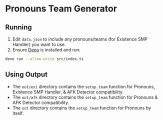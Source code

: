 # Pronouns Team Generator

## Running

1. Edit `data.json` to include any pronouns/teams (for Existence SMP Handler) you want to use.
2. Ensure [Deno](https://deno.land/) is installed and run:

```sh
deno run --allow-write src/index.ts
```

## Using Output

- The `out/exi` directory contains the `setup_team` function for Pronouns, Existence SMP Handler, & AFK Detector compatibility.
- The `out/afk` directory contains the `setup_team` function for Pronouns & AFK Detector compatibility.
- The `out` directory contains the `setup_team` function for Pronouns by itself.
